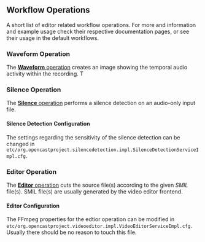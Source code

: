 
## Workflow Operations

A short list of editor related workflow operations. For more and information and example usage check their respective
documentation pages, or see their usage in the default workflows.

### Waveform Operation
The [**Waveform** operation](../workflowoperationhandlers/waveform-woh.md) creates an image showing the temporal audio activity within the recording. T

### Silence Operation

The [**Silence** operation](../workflowoperationhandlers/silence-woh.md) performs a silence detection on an audio-only input file.

#### Silence Detection Configuration

The settings regarding the sensitivity of the silence detection can be changed in
`etc/org.opencastproject.silencedetection.impl.SilenceDetectionServiceImpl.cfg`.

### Editor Operation

The [**Editor** operation](../workflowoperationhandlers/editor-woh.md) cuts the source file(s) according to the given *SMIL* file(s). SMIL file(s) are usually generated
by the video editor frontend.

#### Editor Configuration

The FFmpeg properties for the edtior operation can be modified in
`etc/org.opencastproject.videoeditor.impl.VideoEditorServiceImpl.cfg`. Usually there should be no reason to touch this
file.
